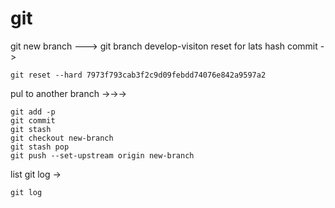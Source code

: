 # git

git new branch ---> git branch develop-visiton
reset for lats hash commit -> 

```
git reset --hard 7973f793cab3f2c9d09febdd74076e842a9597a2
```

pul to another branch
->->->
```
git add -p
git commit
git stash
git checkout new-branch
git stash pop
git push --set-upstream origin new-branch
```

list git log -> 

```
git log
```

